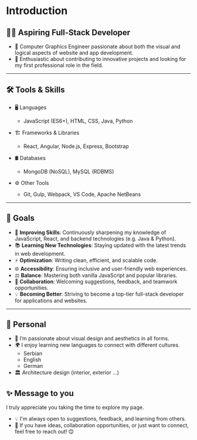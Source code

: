 # Introduction

## 👨‍💻 Aspiring Full-Stack Developer  

- 🌟 Computer Graphics Engineer passionate about both the visual and logical aspects of website and app development.
- 🎯 Enthusiastic about contributing to innovative projects and looking for my first professional role in the field. 

---

## 🛠️ Tools & Skills  

- 🖥️ Languages  
  - JavaScript (ES6+), HTML, CSS, Java, Python  

- 🏗️ Frameworks & Libraries  
  - React, Angular, Node.js, Express, Bootstrap  

- 🛢️ Databases  
  - MongoDB (NoSQL), MySQL  (RDBMS)

- ⚙️ Other Tools  
  - Git, Gulp, Webpack, VS Code, Apache NetBeans  

---

## 🎯 Goals  
- 🚀 **Improving Skills**: Continuously sharpening my knowledge of JavaScript, React, and backend technologies (e.g. Java & Python).  
- 📚 **Learning New Technologies**: Staying updated with the latest trends in web development.  
- ⚡ **Optimization**: Writing clean, efficient, and scalable code.  
- 🌐 **Accessibility**: Ensuring inclusive and user-friendly web experiences.  
- ⚖️ **Balance**: Mastering both vanilla JavaScript and popular libraries.  
- 📝 **Collaboration**: Welcoming suggestions, feedback, and teamwork opportunities.  
- 💡 **Becoming Better**: Striving to become a top-tier full-stack developer for applications and websites.  

---

## 🌟 Personal 
- 🎨 I’m passionate about visual design and aesthetics in all forms.  
- 🌍 I enjoy learning new languages to connect with different cultures.
  - Serbian
  - English
  - German
- 🏛️ Architecture design (interior, exterior ...)


## ✨ Message to you
I truly appreciate you taking the time to explore my page.  
- 💡 I'm always open to suggestions, feedback, and learning from others.  
- 🤝 If you have ideas, collaboration opportunities, or just want to connect, feel free to reach out!  😊

